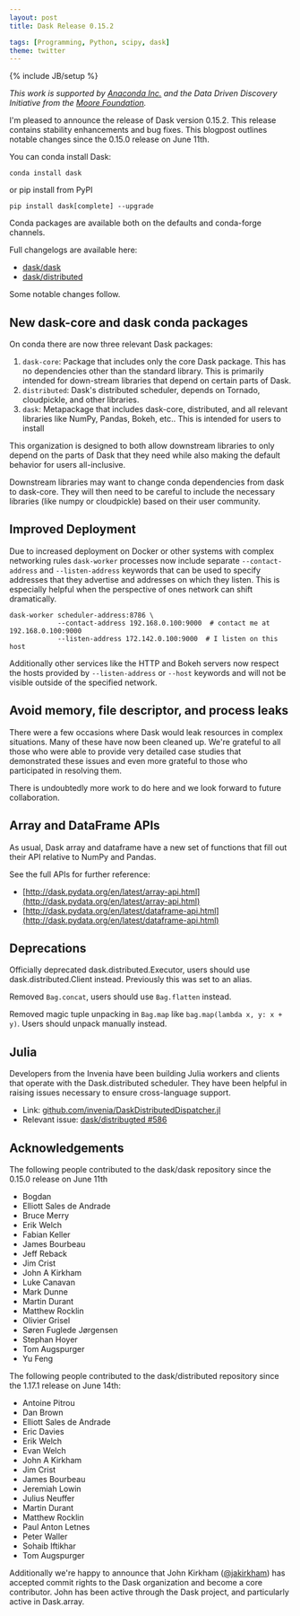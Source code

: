 ```yaml
---
layout: post
title: Dask Release 0.15.2

tags: [Programming, Python, scipy, dask]
theme: twitter
---
```

{% include JB/setup %}

*This work is supported by [Anaconda Inc.](http://anaconda.com)
and the Data Driven Discovery Initiative from the [Moore
Foundation](https://www.moore.org/).*

I'm pleased to announce the release of Dask version 0.15.2.  This release
contains stability enhancements and bug fixes.  This blogpost outlines
notable changes since the 0.15.0 release on June 11th.

You can conda install Dask:

    conda install dask

or pip install from PyPI

    pip install dask[complete] --upgrade

Conda packages are available both on the defaults and conda-forge channels.

Full changelogs are available here:

-  [dask/dask](https://github.com/dask/dask/blob/master/docs/source/changelog.rst)
-  [dask/distributed](https://github.com/dask/distributed/blob/master/docs/source/changelog.rst)

Some notable changes follow.


New dask-core and dask conda packages
-------------------------------------

On conda there are now three relevant Dask packages:

1.  `dask-core`: Package that includes only the core Dask package.  This has no
     dependencies other than the standard library.  This is primarily intended
     for down-stream libraries that depend on certain parts of Dask.
2.  `distributed`: Dask's distributed scheduler, depends on Tornado,
     cloudpickle, and other libraries.
3.  `dask`: Metapackage that includes dask-core, distributed, and all relevant
     libraries like NumPy, Pandas, Bokeh, etc..  This is intended for users to
     install

This organization is designed to both allow downstream libraries to only
depend on the parts of Dask that they need while also making the default
behavior for users all-inclusive.

Downstream libraries may want to change conda dependencies from dask to
dask-core.  They will then need to be careful to include the necessary
libraries (like numpy or cloudpickle) based on their user community.


Improved Deployment
-------------------

Due to increased deployment on Docker or other systems with complex networking
rules ``dask-worker`` processes now include separate ``--contact-address`` and
``--listen-address`` keywords that can be used to specify addresses that they
advertise and addresses on which they listen.  This is especially helpful when
the perspective of ones network can shift dramatically.

```
dask-worker scheduler-address:8786 \
            --contact-address 192.168.0.100:9000  # contact me at 192.168.0.100:9000
            --listen-address 172.142.0.100:9000  # I listen on this host
```

Additionally other services like the HTTP and Bokeh servers now respect the
hosts provided by ``--listen-address`` or ``--host`` keywords and will not be
visible outside of the specified network.


Avoid memory, file descriptor, and process leaks
------------------------------------------------

There were a few occasions where Dask would leak resources in complex
situations.  Many of these have now been cleaned up.  We're grateful to all
those who were able to provide very detailed case studies that demonstrated
these issues and even more grateful to those who participated in resolving
them.

There is undoubtedly more work to do here and we look forward to future
collaboration.


Array and DataFrame APIs
------------------------

As usual, Dask array and dataframe have a new set of functions that fill out
their API relative to NumPy and Pandas.

See the full APIs for further reference:

-  [http://dask.pydata.org/en/latest/array-api.html](http://dask.pydata.org/en/latest/array-api.html)
-  [http://dask.pydata.org/en/latest/dataframe-api.html](http://dask.pydata.org/en/latest/dataframe-api.html)


Deprecations
------------

Officially deprecated dask.distributed.Executor, users should use dask.distributed.Client
instead.  Previously this was set to an alias.

Removed ``Bag.concat``, users should use ``Bag.flatten`` instead.

Removed magic tuple unpacking in ``Bag.map`` like ``bag.map(lambda x, y: x + y)``.
Users should unpack manually instead.


Julia
-----

Developers from the Invenia have been building Julia workers and clients that
operate with the Dask.distributed scheduler.  They have been helpful in raising
issues necessary to ensure cross-language support.

-  Link: [github.com/invenia/DaskDistributedDispatcher.jl](https://github.com/invenia/DaskDistributedDispatcher.jl)
-  Relevant issue: [dask/distribugted #586](https://github.com/dask/distributed/issues/586)


Acknowledgements
----------------

The following people contributed to the dask/dask repository since the 0.15.0
release on June 11th

- Bogdan
- Elliott Sales de Andrade
- Bruce Merry
- Erik Welch
- Fabian Keller
- James Bourbeau
- Jeff Reback
- Jim Crist
- John A Kirkham
- Luke Canavan
- Mark Dunne
- Martin Durant
- Matthew Rocklin
- Olivier Grisel
- Søren Fuglede Jørgensen
- Stephan Hoyer
- Tom Augspurger
- Yu Feng

The following people contributed to the dask/distributed repository since the
1.17.1 release on June 14th:

- Antoine Pitrou
- Dan Brown
- Elliott Sales de Andrade
- Eric Davies
- Erik Welch
- Evan Welch
- John A Kirkham
- Jim Crist
- James Bourbeau
- Jeremiah Lowin
- Julius Neuffer
- Martin Durant
- Matthew Rocklin
- Paul Anton Letnes
- Peter Waller
- Sohaib Iftikhar
- Tom Augspurger

Additionally we're happy to announce that John Kirkham
([@jakirkham](http://github.com/jakirkham)) has accepted commit rights to the
Dask organization and become a core contributor.  John has been active through
the Dask project, and particularly active in Dask.array.
